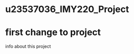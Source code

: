 # u23537036_IMY220_Project
# first change to project
i n f o   a b o u t   t h i s   p r o j e c t 
